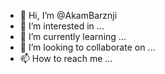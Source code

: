 - 👋 Hi, I’m @AkamBarznji
- 👀 I’m interested in ...
- 🌱 I’m currently learning ...
- 💞️ I’m looking to collaborate on ...
- 📫 How to reach me ...

<!---
AkamBarznji/AkamBarznji is a ✨ special ✨ repository because its `README.md` (this file) appears on your GitHub profile.
You can click the Preview link to take a look at your changes.
--->
